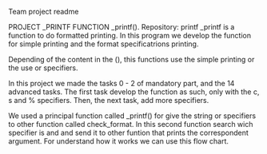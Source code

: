 Team project readme

PROJECT _PRINTF FUNCTION _printf(). Repository: printf
_printf is a function to do formatted printing. In this program we develop the function for simple printing and the format specificatrions printing.

Depending of the content in the (), this functions use the simple printing or the use or specifiers.

In this project we made the tasks 0 - 2 of mandatory part, and the 14 advanced tasks. The first task develop the function as such, only with the c, s and % specifiers. Then, the next task, add more specifiers.

We used a principal function called _printf() for give the string or specifiers to other function called check_format. In this second function search wich specifier is and and send it to other funtion that prints the correspondent argument. For understand how it works we can use this flow chart.

